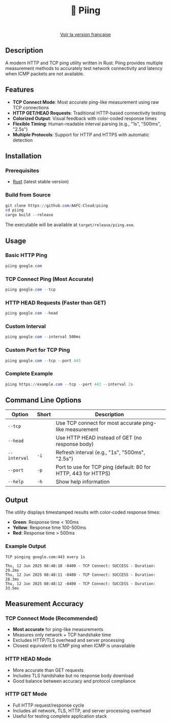 <div align="center">
    <h1>📡 Piing</h1>
    <br/>

[Voir la version française](./README.fr_ca.md)

</div>

## Description

A modern HTTP and TCP ping utility written in Rust. Piing provides multiple measurement methods to accurately test network connectivity and latency when ICMP packets are not available.

## Features

- **TCP Connect Mode**: Most accurate ping-like measurement using raw TCP connections
- **HTTP GET/HEAD Requests**: Traditional HTTP-based connectivity testing
- **Colorized Output**: Visual feedback with color-coded response times
- **Flexible Timing**: Human-readable interval parsing (e.g., "1s", "500ms", "2.5s")
- **Multiple Protocols**: Support for HTTP and HTTPS with automatic detection

## Installation

### Prerequisites

- [Rust](https://rustup.rs/) (latest stable version)

### Build from Source

```powershell
git clone https://github.com/AAFC-Cloud/piing
cd piing
cargo build --release
```

The executable will be available at `target/release/piing.exe`.

## Usage

### Basic HTTP Ping
```powershell
piing google.com
```

### TCP Connect Ping (Most Accurate)
```powershell
piing google.com --tcp
```

### HTTP HEAD Requests (Faster than GET)
```powershell
piing google.com --head
```

### Custom Interval
```powershell
piing google.com --interval 500ms
```

### Custom Port for TCP Ping
```powershell
piing google.com --tcp --port 443
```

### Complete Example
```powershell
piing https://example.com --tcp --port 443 --interval 2s
```

## Command Line Options

| Option | Short | Description |
|--------|-------|-------------|
| `--tcp` | | Use TCP connect for most accurate ping-like measurement |
| `--head` | | Use HTTP HEAD instead of GET (no response body) |
| `--interval` | `-i` | Refresh interval (e.g., "1s", "500ms", "2.5s") |
| `--port` | `-p` | Port to use for TCP ping (default: 80 for HTTP, 443 for HTTPS) |
| `--help` | `-h` | Show help information |

## Output

The utility displays timestamped results with color-coded response times:

- **Green**: Response time < 100ms
- **Yellow**: Response time 100-500ms  
- **Red**: Response time > 500ms

### Example Output

```
TCP pinging google.com:443 every 1s

Thu, 12 Jun 2025 08:48:10 -0400 - TCP Connect: SUCCESS - Duration: 29.2ms
Thu, 12 Jun 2025 08:48:11 -0400 - TCP Connect: SUCCESS - Duration: 28.3ms
Thu, 12 Jun 2025 08:48:12 -0400 - TCP Connect: SUCCESS - Duration: 33.5ms
```

## Measurement Accuracy

### TCP Connect Mode (Recommended)
- **Most accurate** for ping-like measurements
- Measures only network + TCP handshake time
- Excludes HTTP/TLS overhead and server processing
- Closest equivalent to ICMP ping when ICMP is unavailable

### HTTP HEAD Mode
- More accurate than GET requests
- Includes TLS handshake but no response body download
- Good balance between accuracy and protocol compliance

### HTTP GET Mode
- Full HTTP request/response cycle
- Includes all network, TLS, HTTP, and server processing overhead
- Useful for testing complete application stack
